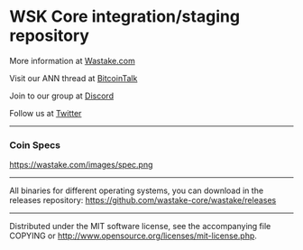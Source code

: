 WSK Core integration/staging repository
======================================
More information at [Wastake.com](http://wastake.com)

Visit our ANN thread at [BitcoinTalk](https://bitcointalk.org)

Join to our group at [Discord](https://discord.gg)

Follow us at [Twitter](https://wastake.online/link/twitter)

***

### Coin Specs

https://wastake.com/images/spec.png

***
All binaries for different operating systems, you can download in the releases repository:
https://github.com/wastake-core/wastake/releases

***
Distributed under the MIT software license, see the accompanying file COPYING or http://www.opensource.org/licenses/mit-license.php.
